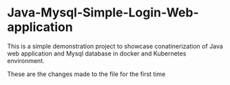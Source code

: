 # Java-Mysql-Simple-Login-Web-application

This is a simple demonstration project to showcase conatinerization of Java web application and Mysql database in docker and Kubernetes environment.

These are the changes made to the file for the first time

